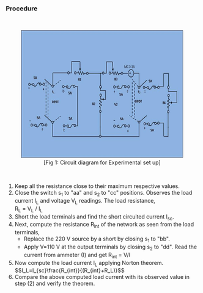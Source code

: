 ### Procedure
<div class="content" id="experiment-article-section-2-content">                            
                            <p>
								<br><figure style="text-align:center">
									  <img alt="" src="images/pic5.JPG" height="335" width="712">
								<br><figcaption>[Fig 1: Circuit diagram for Experimental set up]</figcaption>
								    </figure>
                                    <br>
								<ol type="1">
                                <li>Keep all the resistance close to their maximum respective values.</li>
								<li>Close the switch s<sub>1</sub> to "aa" and s<sub>2</sub> to "cc" positions. Observes the load current I<sub>L</sub> and voltage V<sub>L</sub> readings. The load resistance,
                                <br>	
                                R<sub>L</sub> = V<sub>L</sub> / I<sub>L</sub>								
                                </li> 
								<li>Short the load terminals and find the short circuited current 
                                I<sub>sc</sub>.</li>
							   <li>Next, compute the resistance R<sub>int</sub> of the network as seen from the load terminals, 
									<ul>
									<li>Replace the 220 V source by a short by closing s<sub>1</sub> to "bb".
                                    </li>
									<li>Apply V=110 V at the output terminals by closing s<sub>2</sub> to "dd". Read the current from ammeter (I) and get
									R<sub>int</sub> = V/I </li>
									</ul>
                                    </li>
							        <li>Now compute the load current I<sub>L</sub> applying Norton theorem.</li>
									$$I_L=I_{sc}\frac{R_{int}}{(R_{int}+R_L)}$$ 
								    <li>Compare the above computed load current with its observed value in step (2) and verify the theorem.</li>
								    </ol>
                                     <br>
                                     <br>
                                     <br>
							         </p>                                
                                    </div>
